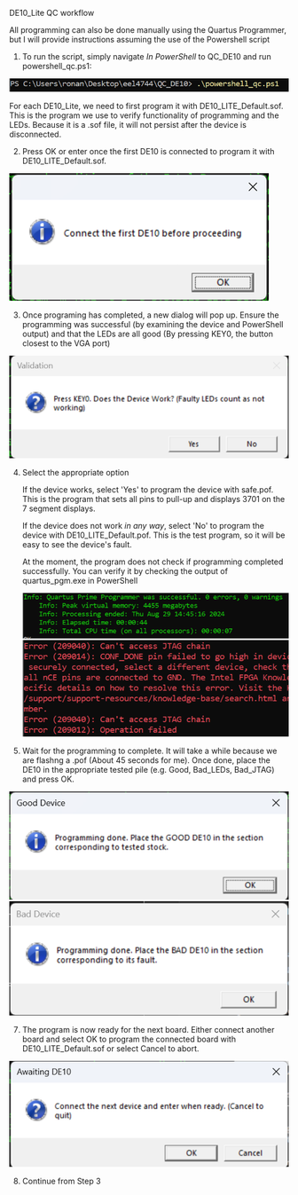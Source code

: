 DE10_Lite QC workflow

All programming can also be done manually using the Quartus Programmer, but I will provide instructions assuming the use of the Powershell script

1. To run the script, simply navigate *In PowerShell* to QC_DE10 and run powershell_qc.ps1:

![Running the QC script via Powershell](image.png)

For each DE10_Lite, we need to first program it with DE10_LITE_Default.sof. This is the program we use to verify functionality of programming and the LEDs. Because it is a .sof file, it will not persist after the device is disconnected.

2. Press OK or enter once the first DE10 is connected to program it with DE10_LITE_Default.sof. 

![Press OK to continue when ready](image-1.png)

3. Once programing has completed, a new dialog will pop up. Ensure the programming was successful (by examining the device and PowerShell output) and that the LEDs are all good (By pressing KEY0, the button closest to the VGA port)

![Validation window](image-2.png)

4. Select the appropriate option

    If the device works, select 'Yes' to program the device with safe.pof. This is the program that sets all pins to pull-up and displays 3701 on the 7 segment displays.

    If the device does not work *in any way*, select 'No' to program the device with DE10_LITE_Default.pof. This is the test program, so it will be easy to see the device's fault.

    At the moment, the program does not check if programming completed successfully. You can verify it by checking the output of quartus_pgm.exe in PowerShell
   
    ![Programming success eg](image-6.png)
    ![Programming failure eg](image-7.png)

6. Wait for the programming to complete. It will take a while because we are flashng a .pof (About 45 seconds for me). Once done, place the DE10 in the appropriate tested pile (e.g. Good, Bad_LEDs, Bad_JTAG) and press OK.
   
![Good board message](image-3.png)
![Bad board message](image-5.png)

7. The program is now ready for the next board. Either connect another board and select OK to program the connected board with DE10_LITE_Default.sof or select Cancel to abort. 

![Next board](image-4.png)

8. Continue from Step 3

